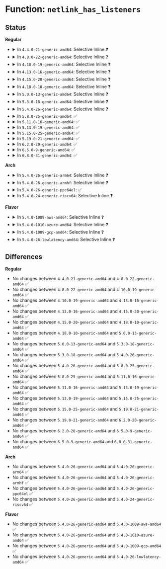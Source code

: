 # Function: <code>netlink_has_listeners</code>

## Status
<b>Regular</b>
<ul>
<li>
<details>
<summary>In <code>4.4.0-21-generic-amd64</code>: Selective Inline ❓</summary>

```c
int netlink_has_listeners(struct sock * sk, unsigned int group)
```

```json
{
  "name": "netlink_has_listeners",
  "collision_type": "Unique Global",
  "inline_type": "Selective",
  "funcs": [
    {
      "addr": 18446744071586492640,
      "name": "netlink_has_listeners",
      "external": true,
      "loc": "net/netlink/af_netlink.c:1952",
      "file": "net/netlink/af_netlink.c",
      "inline": "not declared, inlined",
      "caller_inline": [],
      "caller_func": [
        "kernel/audit.c:audit_log_end",
        "lib/kobject_uevent.c:kobject_uevent_env",
        "drivers/connector/connector.c:cn_netlink_send_mult",
        "net/core/sock.c:__sk_free",
        "net/xfrm/xfrm_state.c:xfrm_replay_timer_handler",
        "net/xfrm/xfrm_replay.c:xfrm_replay_advance_bmp",
        "net/xfrm/xfrm_replay.c:xfrm_replay_overflow_esn",
        "net/xfrm/xfrm_replay.c:xfrm_replay_advance_esn"
      ]
    }
  ],
  "symbols": [
    {
      "addr": 18446744071586492640,
      "name": "netlink_has_listeners",
      "section": ".text",
      "bind": "STB_GLOBAL",
      "size": 83
    }
  ]
}
```
</details>
</li>
<li>
<details>
<summary>In <code>4.8.0-22-generic-amd64</code>: Selective Inline ❓</summary>

```c
int netlink_has_listeners(struct sock * sk, unsigned int group)
```

```json
{
  "name": "netlink_has_listeners",
  "collision_type": "Unique Global",
  "inline_type": "Selective",
  "funcs": [
    {
      "addr": 18446744071586937856,
      "name": "netlink_has_listeners",
      "external": true,
      "loc": "net/netlink/af_netlink.c:1259",
      "file": "net/netlink/af_netlink.c",
      "inline": "not declared, inlined",
      "caller_inline": [],
      "caller_func": [
        "kernel/audit.c:audit_log_end",
        "lib/kobject_uevent.c:kobject_uevent_env",
        "drivers/connector/connector.c:cn_netlink_send_mult",
        "net/core/sock.c:__sk_free",
        "net/xfrm/xfrm_state.c:xfrm_replay_timer_handler",
        "net/xfrm/xfrm_replay.c:xfrm_replay_advance_esn",
        "net/xfrm/xfrm_replay.c:xfrm_replay_overflow_esn",
        "net/xfrm/xfrm_replay.c:xfrm_replay_advance_bmp"
      ]
    }
  ],
  "symbols": [
    {
      "addr": 18446744071586937856,
      "name": "netlink_has_listeners",
      "section": ".text",
      "bind": "STB_GLOBAL",
      "size": 89
    }
  ]
}
```
</details>
</li>
<li>
<details>
<summary>In <code>4.10.0-19-generic-amd64</code>: Selective Inline ❓</summary>

```c
int netlink_has_listeners(struct sock * sk, unsigned int group)
```

```json
{
  "name": "netlink_has_listeners",
  "collision_type": "Unique Global",
  "inline_type": "Selective",
  "funcs": [
    {
      "addr": 18446744071587133040,
      "name": "netlink_has_listeners",
      "external": true,
      "loc": "net/netlink/af_netlink.c:1276",
      "file": "net/netlink/af_netlink.c",
      "inline": "not declared, inlined",
      "caller_inline": [],
      "caller_func": [
        "kernel/audit.c:kauditd_thread",
        "lib/kobject_uevent.c:kobject_uevent_env",
        "drivers/connector/connector.c:cn_netlink_send_mult",
        "net/core/sock.c:__sk_free",
        "net/xfrm/xfrm_state.c:xfrm_replay_timer_handler",
        "net/xfrm/xfrm_replay.c:xfrm_replay_advance_esn",
        "net/xfrm/xfrm_replay.c:xfrm_replay_overflow_esn",
        "net/xfrm/xfrm_replay.c:xfrm_replay_advance_bmp"
      ]
    }
  ],
  "symbols": [
    {
      "addr": 18446744071587133040,
      "name": "netlink_has_listeners",
      "section": ".text",
      "bind": "STB_GLOBAL",
      "size": 89
    }
  ]
}
```
</details>
</li>
<li>
<details>
<summary>In <code>4.13.0-16-generic-amd64</code>: Selective Inline ❓</summary>

```c
int netlink_has_listeners(struct sock * sk, unsigned int group)
```

```json
{
  "name": "netlink_has_listeners",
  "collision_type": "Unique Global",
  "inline_type": "Selective",
  "funcs": [
    {
      "addr": 18446744071587263360,
      "name": "netlink_has_listeners",
      "external": true,
      "loc": "net/netlink/af_netlink.c:1310",
      "file": "net/netlink/af_netlink.c",
      "inline": "not declared, inlined",
      "caller_inline": [],
      "caller_func": [
        "kernel/audit.c:kauditd_send_multicast_skb",
        "drivers/connector/connector.c:cn_netlink_send_mult",
        "net/core/sock.c:__sk_free",
        "net/xfrm/xfrm_state.c:xfrm_replay_timer_handler",
        "net/xfrm/xfrm_replay.c:xfrm_replay_overflow_offload_esn",
        "net/xfrm/xfrm_replay.c:xfrm_replay_overflow_offload_bmp",
        "net/xfrm/xfrm_replay.c:xfrm_replay_overflow_offload",
        "net/xfrm/xfrm_replay.c:xfrm_replay_advance_esn",
        "net/xfrm/xfrm_replay.c:xfrm_replay_advance_bmp",
        "lib/kobject_uevent.c:kobject_uevent_env"
      ]
    }
  ],
  "symbols": [
    {
      "addr": 18446744071587263360,
      "name": "netlink_has_listeners",
      "section": ".text",
      "bind": "STB_GLOBAL",
      "size": 83
    }
  ]
}
```
</details>
</li>
<li>
<details>
<summary>In <code>4.15.0-20-generic-amd64</code>: Selective Inline ❓</summary>

```c
int netlink_has_listeners(struct sock * sk, unsigned int group)
```

```json
{
  "name": "netlink_has_listeners",
  "collision_type": "Unique Global",
  "inline_type": "Selective",
  "funcs": [
    {
      "addr": 18446744071587782384,
      "name": "netlink_has_listeners",
      "external": true,
      "loc": "net/netlink/af_netlink.c:1323",
      "file": "net/netlink/af_netlink.c",
      "inline": "not declared, inlined",
      "caller_inline": [],
      "caller_func": [
        "kernel/audit.c:kauditd_send_multicast_skb",
        "drivers/connector/connector.c:cn_netlink_send_mult",
        "net/core/sock.c:__sk_free",
        "net/xfrm/xfrm_state.c:xfrm_replay_timer_handler",
        "net/xfrm/xfrm_replay.c:xfrm_replay_overflow_offload_esn",
        "net/xfrm/xfrm_replay.c:xfrm_replay_overflow_offload_bmp",
        "net/xfrm/xfrm_replay.c:xfrm_replay_overflow_offload",
        "net/xfrm/xfrm_replay.c:xfrm_replay_advance_esn",
        "net/xfrm/xfrm_replay.c:xfrm_replay_advance_bmp",
        "lib/kobject_uevent.c:kobject_uevent_env"
      ]
    }
  ],
  "symbols": [
    {
      "addr": 18446744071587782384,
      "name": "netlink_has_listeners",
      "section": ".text",
      "bind": "STB_GLOBAL",
      "size": 83
    }
  ]
}
```
</details>
</li>
<li>
<details>
<summary>In <code>4.18.0-10-generic-amd64</code>: Selective Inline ❓</summary>

```c
int netlink_has_listeners(struct sock * sk, unsigned int group)
```

```json
{
  "name": "netlink_has_listeners",
  "collision_type": "Unique Global",
  "inline_type": "Selective",
  "funcs": [
    {
      "addr": 18446744071588124768,
      "name": "netlink_has_listeners",
      "external": true,
      "loc": "net/netlink/af_netlink.c:1362",
      "file": "net/netlink/af_netlink.c",
      "inline": "not declared, inlined",
      "caller_inline": [],
      "caller_func": [
        "kernel/audit.c:kauditd_send_multicast_skb",
        "drivers/connector/connector.c:cn_netlink_send_mult",
        "net/core/sock.c:__sk_free",
        "net/xfrm/xfrm_state.c:xfrm_replay_timer_handler",
        "net/xfrm/xfrm_replay.c:xfrm_replay_overflow_offload_esn",
        "net/xfrm/xfrm_replay.c:xfrm_replay_overflow_offload_bmp",
        "net/xfrm/xfrm_replay.c:xfrm_replay_overflow_offload",
        "net/xfrm/xfrm_replay.c:xfrm_replay_advance_esn",
        "net/xfrm/xfrm_replay.c:xfrm_replay_advance_bmp",
        "lib/kobject_uevent.c:kobject_uevent_env"
      ]
    }
  ],
  "symbols": [
    {
      "addr": 18446744071588124768,
      "name": "netlink_has_listeners",
      "section": ".text",
      "bind": "STB_GLOBAL",
      "size": 83
    }
  ]
}
```
</details>
</li>
<li>
<details>
<summary>In <code>5.0.0-13-generic-amd64</code>: Selective Inline ❓</summary>

```c
int netlink_has_listeners(struct sock * sk, unsigned int group)
```

```json
{
  "name": "netlink_has_listeners",
  "collision_type": "Unique Global",
  "inline_type": "Selective",
  "funcs": [
    {
      "addr": 18446744071588307632,
      "name": "netlink_has_listeners",
      "external": true,
      "loc": "net/netlink/af_netlink.c:1355",
      "file": "net/netlink/af_netlink.c",
      "inline": "not declared, inlined",
      "caller_inline": [],
      "caller_func": [
        "kernel/audit.c:kauditd_send_multicast_skb",
        "drivers/connector/connector.c:cn_netlink_send_mult",
        "net/core/sock.c:__sk_free",
        "net/xfrm/xfrm_state.c:xfrm_replay_timer_handler",
        "net/xfrm/xfrm_replay.c:xfrm_replay_overflow_offload_esn",
        "net/xfrm/xfrm_replay.c:xfrm_replay_overflow_offload_bmp",
        "net/xfrm/xfrm_replay.c:xfrm_replay_overflow_offload",
        "net/xfrm/xfrm_replay.c:xfrm_replay_advance_esn",
        "net/xfrm/xfrm_replay.c:xfrm_replay_advance_bmp",
        "lib/kobject_uevent.c:kobject_uevent_env"
      ]
    }
  ],
  "symbols": [
    {
      "addr": 18446744071588307632,
      "name": "netlink_has_listeners",
      "section": ".text",
      "bind": "STB_GLOBAL",
      "size": 83
    }
  ]
}
```
</details>
</li>
<li>
<details>
<summary>In <code>5.3.0-18-generic-amd64</code>: Selective Inline ❓</summary>

```c
int netlink_has_listeners(struct sock * sk, unsigned int group)
```

```json
{
  "name": "netlink_has_listeners",
  "collision_type": "Unique Global",
  "inline_type": "Selective",
  "funcs": [
    {
      "addr": 18446744071588705600,
      "name": "netlink_has_listeners",
      "external": true,
      "loc": "net/netlink/af_netlink.c:1347",
      "file": "net/netlink/af_netlink.c",
      "inline": "not declared, inlined",
      "caller_inline": [],
      "caller_func": [
        "kernel/audit.c:kauditd_send_multicast_skb",
        "drivers/connector/connector.c:cn_netlink_send_mult",
        "net/core/sock.c:__sk_free",
        "net/xfrm/xfrm_state.c:xfrm_replay_timer_handler",
        "net/xfrm/xfrm_replay.c:xfrm_replay_overflow_offload_esn",
        "net/xfrm/xfrm_replay.c:xfrm_replay_overflow_offload_bmp",
        "net/xfrm/xfrm_replay.c:xfrm_replay_overflow_offload",
        "net/xfrm/xfrm_replay.c:xfrm_replay_advance_esn",
        "net/xfrm/xfrm_replay.c:xfrm_replay_advance_bmp",
        "lib/kobject_uevent.c:kobject_uevent_env"
      ]
    }
  ],
  "symbols": [
    {
      "addr": 18446744071588705600,
      "name": "netlink_has_listeners",
      "section": ".text",
      "bind": "STB_GLOBAL",
      "size": 85
    }
  ]
}
```
</details>
</li>
<li>
<details>
<summary>In <code>5.4.0-26-generic-amd64</code>: Selective Inline ❓</summary>

```c
int netlink_has_listeners(struct sock * sk, unsigned int group)
```

```json
{
  "name": "netlink_has_listeners",
  "collision_type": "Unique Global",
  "inline_type": "Selective",
  "funcs": [
    {
      "addr": 18446744071588929488,
      "name": "netlink_has_listeners",
      "external": true,
      "loc": "net/netlink/af_netlink.c:1348",
      "file": "net/netlink/af_netlink.c",
      "inline": "not declared, inlined",
      "caller_inline": [],
      "caller_func": [
        "kernel/audit.c:kauditd_send_multicast_skb",
        "drivers/connector/connector.c:cn_netlink_send_mult",
        "net/core/sock.c:__sk_free",
        "net/xfrm/xfrm_state.c:xfrm_replay_timer_handler",
        "net/xfrm/xfrm_replay.c:xfrm_replay_overflow_offload_esn",
        "net/xfrm/xfrm_replay.c:xfrm_replay_overflow_offload_bmp",
        "net/xfrm/xfrm_replay.c:xfrm_replay_overflow_offload",
        "net/xfrm/xfrm_replay.c:xfrm_replay_advance_esn",
        "net/xfrm/xfrm_replay.c:xfrm_replay_advance_bmp",
        "lib/kobject_uevent.c:kobject_uevent_env"
      ]
    }
  ],
  "symbols": [
    {
      "addr": 18446744071588929488,
      "name": "netlink_has_listeners",
      "section": ".text",
      "bind": "STB_GLOBAL",
      "size": 85
    }
  ]
}
```
</details>
</li>
<li>
<details>
<summary>In <code>5.8.0-25-generic-amd64</code>: ✅</summary>

```c
int netlink_has_listeners(struct sock * sk, unsigned int group)
```

```json
{
  "name": "netlink_has_listeners",
  "collision_type": "Unique Global",
  "inline_type": "No",
  "funcs": [
    {
      "addr": 18446744071589819744,
      "name": "netlink_has_listeners",
      "external": true,
      "loc": "net/netlink/af_netlink.c:1348",
      "file": "net/netlink/af_netlink.c",
      "inline": "seen, unknown",
      "caller_inline": [],
      "caller_func": [
        "kernel/audit.c:kauditd_send_multicast_skb",
        "lib/kobject_uevent.c:uevent_net_broadcast_untagged",
        "drivers/connector/connector.c:cn_netlink_send_mult",
        "net/core/sock.c:__sk_free",
        "net/xfrm/xfrm_state.c:xfrm_replay_timer_handler",
        "net/xfrm/xfrm_replay.c:xfrm_replay_overflow_offload_esn",
        "net/xfrm/xfrm_replay.c:xfrm_replay_overflow_offload_bmp",
        "net/xfrm/xfrm_replay.c:xfrm_replay_overflow_offload",
        "net/xfrm/xfrm_replay.c:xfrm_replay_advance_esn",
        "net/xfrm/xfrm_replay.c:xfrm_replay_overflow_esn",
        "net/xfrm/xfrm_replay.c:xfrm_replay_advance_bmp",
        "net/xfrm/xfrm_replay.c:xfrm_replay_advance"
      ]
    }
  ],
  "symbols": [
    {
      "addr": 18446744071589819744,
      "name": "netlink_has_listeners",
      "section": ".text",
      "bind": "STB_GLOBAL",
      "size": 87
    }
  ]
}
```
</details>
</li>
<li>
<details>
<summary>In <code>5.11.0-16-generic-amd64</code>: ✅</summary>

```c
int netlink_has_listeners(struct sock * sk, unsigned int group)
```

```json
{
  "name": "netlink_has_listeners",
  "collision_type": "Unique Global",
  "inline_type": "No",
  "funcs": [
    {
      "addr": 18446744071589855936,
      "name": "netlink_has_listeners",
      "external": true,
      "loc": "net/netlink/af_netlink.c:1349",
      "file": "net/netlink/af_netlink.c",
      "inline": "seen, unknown",
      "caller_inline": [],
      "caller_func": [
        "kernel/audit.c:kauditd_send_multicast_skb",
        "lib/kobject_uevent.c:uevent_net_broadcast_untagged",
        "drivers/connector/connector.c:cn_netlink_send_mult",
        "net/core/sock.c:__sk_free",
        "net/xfrm/xfrm_state.c:xfrm_replay_timer_handler",
        "net/xfrm/xfrm_replay.c:xfrm_replay_overflow_offload_esn",
        "net/xfrm/xfrm_replay.c:xfrm_replay_overflow_offload_bmp",
        "net/xfrm/xfrm_replay.c:xfrm_replay_overflow_offload",
        "net/xfrm/xfrm_replay.c:xfrm_replay_advance_esn",
        "net/xfrm/xfrm_replay.c:xfrm_replay_overflow_esn",
        "net/xfrm/xfrm_replay.c:xfrm_replay_advance_bmp",
        "net/xfrm/xfrm_replay.c:xfrm_replay_advance"
      ]
    }
  ],
  "symbols": [
    {
      "addr": 18446744071589855936,
      "name": "netlink_has_listeners",
      "section": ".text",
      "bind": "STB_GLOBAL",
      "size": 118
    }
  ]
}
```
</details>
</li>
<li>
<details>
<summary>In <code>5.13.0-19-generic-amd64</code>: ✅</summary>

```c
int netlink_has_listeners(struct sock * sk, unsigned int group)
```

```json
{
  "name": "netlink_has_listeners",
  "collision_type": "Unique Global",
  "inline_type": "No",
  "funcs": [
    {
      "addr": 18446744071589761024,
      "name": "netlink_has_listeners",
      "external": true,
      "loc": "net/netlink/af_netlink.c:1359",
      "file": "net/netlink/af_netlink.c",
      "inline": "seen, unknown",
      "caller_inline": [],
      "caller_func": [
        "kernel/audit.c:kauditd_send_multicast_skb",
        "lib/kobject_uevent.c:kobject_uevent_net_broadcast",
        "drivers/connector/connector.c:cn_netlink_send_mult",
        "net/core/sock.c:__sk_free",
        "net/xfrm/xfrm_state.c:xfrm_replay_timer_handler",
        "net/xfrm/xfrm_replay.c:xfrm_replay_overflow_offload_esn",
        "net/xfrm/xfrm_replay.c:xfrm_replay_overflow_offload_bmp",
        "net/xfrm/xfrm_replay.c:xfrm_replay_overflow_offload",
        "net/xfrm/xfrm_replay.c:xfrm_replay_advance_esn",
        "net/xfrm/xfrm_replay.c:xfrm_replay_advance_bmp",
        "net/xfrm/xfrm_replay.c:xfrm_replay_advance",
        "net/mptcp/pm_netlink.c:mptcp_event",
        "net/mptcp/pm_netlink.c:mptcp_event_addr_announced",
        "net/mptcp/pm_netlink.c:mptcp_event_addr_removed"
      ]
    }
  ],
  "symbols": [
    {
      "addr": 18446744071589761024,
      "name": "netlink_has_listeners",
      "section": ".text",
      "bind": "STB_GLOBAL",
      "size": 118
    }
  ]
}
```
</details>
</li>
<li>
<details>
<summary>In <code>5.15.0-25-generic-amd64</code>: ✅</summary>

```c
int netlink_has_listeners(struct sock * sk, unsigned int group)
```

```json
{
  "name": "netlink_has_listeners",
  "collision_type": "Unique Global",
  "inline_type": "No",
  "funcs": [
    {
      "addr": 18446744071590520128,
      "name": "netlink_has_listeners",
      "external": true,
      "loc": "net/netlink/af_netlink.c:1364",
      "file": "net/netlink/af_netlink.c",
      "inline": "seen, unknown",
      "caller_inline": [],
      "caller_func": [
        "kernel/audit.c:kauditd_send_multicast_skb",
        "lib/kobject_uevent.c:kobject_uevent_net_broadcast",
        "drivers/connector/connector.c:cn_netlink_send_mult",
        "net/core/sock.c:__sk_free",
        "net/xfrm/xfrm_state.c:xfrm_replay_timer_handler",
        "net/xfrm/xfrm_replay.c:xfrm_replay_overflow",
        "net/xfrm/xfrm_replay.c:xfrm_replay_advance_esn",
        "net/xfrm/xfrm_replay.c:xfrm_replay_advance",
        "net/mptcp/pm_netlink.c:mptcp_event",
        "net/mptcp/pm_netlink.c:mptcp_event_addr_announced",
        "net/mptcp/pm_netlink.c:mptcp_event_addr_removed"
      ]
    }
  ],
  "symbols": [
    {
      "addr": 18446744071590520128,
      "name": "netlink_has_listeners",
      "section": ".text",
      "bind": "STB_GLOBAL",
      "size": 118
    }
  ]
}
```
</details>
</li>
<li>
<details>
<summary>In <code>5.19.0-21-generic-amd64</code>: ✅</summary>

```c
int netlink_has_listeners(struct sock * sk, unsigned int group)
```

```json
{
  "name": "netlink_has_listeners",
  "collision_type": "Unique Global",
  "inline_type": "No",
  "funcs": [
    {
      "addr": 18446744071592125136,
      "name": "netlink_has_listeners",
      "external": true,
      "loc": "net/netlink/af_netlink.c:1364",
      "file": "net/netlink/af_netlink.c",
      "inline": "seen, unknown",
      "caller_inline": [],
      "caller_func": [
        "kernel/audit.c:kauditd_send_multicast_skb",
        "lib/kobject_uevent.c:kobject_uevent_net_broadcast",
        "drivers/connector/connector.c:cn_netlink_send_mult",
        "net/core/sock.c:__sk_free",
        "net/xfrm/xfrm_state.c:xfrm_replay_timer_handler",
        "net/xfrm/xfrm_replay.c:xfrm_replay_overflow",
        "net/xfrm/xfrm_replay.c:xfrm_replay_advance_esn",
        "net/xfrm/xfrm_replay.c:xfrm_replay_advance",
        "net/mptcp/pm_netlink.c:mptcp_event",
        "net/mptcp/pm_netlink.c:mptcp_event_addr_announced",
        "net/mptcp/pm_netlink.c:mptcp_event_addr_removed",
        "net/mptcp/pm_netlink.c:mptcp_userspace_pm_active"
      ]
    }
  ],
  "symbols": [
    {
      "addr": 18446744071592125136,
      "name": "netlink_has_listeners",
      "section": ".text",
      "bind": "STB_GLOBAL",
      "size": 122
    }
  ]
}
```
</details>
</li>
<li>
<details>
<summary>In <code>6.2.0-20-generic-amd64</code>: ✅</summary>

```c
int netlink_has_listeners(struct sock * sk, unsigned int group)
```

```json
{
  "name": "netlink_has_listeners",
  "collision_type": "Unique Global",
  "inline_type": "No",
  "funcs": [
    {
      "addr": 18446744071593948096,
      "name": "netlink_has_listeners",
      "external": true,
      "loc": "net/netlink/af_netlink.c:1384",
      "file": "net/netlink/af_netlink.c",
      "inline": "seen, unknown",
      "caller_inline": [],
      "caller_func": [
        "kernel/audit.c:kauditd_send_multicast_skb",
        "drivers/connector/connector.c:cn_netlink_send_mult",
        "net/core/sock.c:__sk_free",
        "net/xfrm/xfrm_state.c:xfrm_replay_timer_handler",
        "net/xfrm/xfrm_replay.c:xfrm_replay_overflow",
        "net/xfrm/xfrm_replay.c:xfrm_replay_advance_esn",
        "net/xfrm/xfrm_replay.c:xfrm_replay_advance",
        "net/mptcp/pm_netlink.c:mptcp_event",
        "net/mptcp/pm_netlink.c:mptcp_event_pm_listener",
        "net/mptcp/pm_netlink.c:mptcp_event_addr_announced",
        "net/mptcp/pm_netlink.c:mptcp_event_addr_removed",
        "net/mptcp/pm_netlink.c:mptcp_userspace_pm_active",
        "lib/kobject_uevent.c:kobject_uevent_net_broadcast"
      ]
    }
  ],
  "symbols": [
    {
      "addr": 18446744071593948096,
      "name": "netlink_has_listeners",
      "section": ".text",
      "bind": "STB_GLOBAL",
      "size": 122
    }
  ]
}
```
</details>
</li>
<li>
<details>
<summary>In <code>6.5.0-9-generic-amd64</code>: ✅</summary>

```c
int netlink_has_listeners(struct sock * sk, unsigned int group)
```

```json
{
  "name": "netlink_has_listeners",
  "collision_type": "Unique Global",
  "inline_type": "No",
  "funcs": [
    {
      "addr": 18446744071594324384,
      "name": "netlink_has_listeners",
      "external": true,
      "loc": "net/netlink/af_netlink.c:1384",
      "file": "net/netlink/af_netlink.c",
      "inline": "seen, unknown",
      "caller_inline": [],
      "caller_func": [
        "kernel/audit.c:kauditd_send_multicast_skb",
        "drivers/connector/connector.c:cn_netlink_send_mult",
        "net/core/sock.c:__sk_free",
        "net/xfrm/xfrm_state.c:xfrm_replay_timer_handler",
        "net/xfrm/xfrm_replay.c:xfrm_replay_overflow",
        "net/xfrm/xfrm_replay.c:xfrm_replay_advance_esn",
        "net/xfrm/xfrm_replay.c:xfrm_replay_advance",
        "net/mptcp/pm_netlink.c:mptcp_event",
        "net/mptcp/pm_netlink.c:mptcp_event_pm_listener",
        "net/mptcp/pm_netlink.c:mptcp_event_addr_announced",
        "net/mptcp/pm_netlink.c:mptcp_event_addr_removed",
        "net/mptcp/pm_netlink.c:mptcp_userspace_pm_active",
        "net/handshake/netlink.c:handshake_genl_notify",
        "lib/kobject_uevent.c:kobject_uevent_net_broadcast"
      ]
    }
  ],
  "symbols": [
    {
      "addr": 18446744071594324384,
      "name": "netlink_has_listeners",
      "section": ".text",
      "bind": "STB_GLOBAL",
      "size": 122
    }
  ]
}
```
</details>
</li>
<li>
<details>
<summary>In <code>6.8.0-31-generic-amd64</code>: ✅</summary>

```c
int netlink_has_listeners(struct sock * sk, unsigned int group)
```

```json
{
  "name": "netlink_has_listeners",
  "collision_type": "Unique Global",
  "inline_type": "No",
  "funcs": [
    {
      "addr": 18446744071595123952,
      "name": "netlink_has_listeners",
      "external": true,
      "loc": "net/netlink/af_netlink.c:1386",
      "file": "net/netlink/af_netlink.c",
      "inline": "seen, unknown",
      "caller_inline": [],
      "caller_func": [
        "kernel/audit.c:kauditd_send_multicast_skb",
        "drivers/connector/connector.c:cn_netlink_send_mult",
        "drivers/thermal/thermal_netlink.c:thermal_genl_send_event",
        "drivers/thermal/thermal_netlink.c:thermal_genl_sampling_temp",
        "net/core/sock.c:__sk_free",
        "net/core/netdev-genl.c:netdev_genl_dev_notify",
        "net/core/page_pool_user.c:netdev_nl_page_pool_event",
        "net/sched/sch_api.c:tc_ctl_tclass",
        "net/sched/sch_api.c:tc_ctl_tclass",
        "net/sched/cls_api.c:tc_chain_notify",
        "net/sched/cls_api.c:tfilter_del_notify",
        "net/sched/cls_api.c:tfilter_notify",
        "net/sched/cls_api.c:__tcf_chain_put",
        "net/sched/act_api.c:tcf_action_add",
        "net/sched/act_api.c:tca_action_gd",
        "net/sched/act_api.c:tcf_action_reoffload_cb",
        "net/xfrm/xfrm_state.c:xfrm_replay_timer_handler",
        "net/xfrm/xfrm_replay.c:xfrm_replay_overflow",
        "net/xfrm/xfrm_replay.c:xfrm_replay_advance_esn",
        "net/xfrm/xfrm_replay.c:xfrm_replay_advance",
        "net/devlink/port.c:devlink_port_notify",
        "net/devlink/region.c:devlink_nl_region_notify",
        "net/devlink/rate.c:devlink_rate_notify",
        "net/devlink/linecard.c:devlink_linecard_notify",
        "net/mptcp/pm_netlink.c:mptcp_event",
        "net/mptcp/pm_netlink.c:mptcp_event_pm_listener",
        "net/mptcp/pm_netlink.c:mptcp_event_addr_announced",
        "net/mptcp/pm_netlink.c:mptcp_event_addr_removed",
        "net/mptcp/pm_netlink.c:mptcp_userspace_pm_active",
        "net/handshake/netlink.c:handshake_genl_notify",
        "lib/kobject_uevent.c:kobject_uevent_net_broadcast"
      ]
    }
  ],
  "symbols": [
    {
      "addr": 18446744071595123952,
      "name": "netlink_has_listeners",
      "section": ".text",
      "bind": "STB_GLOBAL",
      "size": 124
    }
  ]
}
```
</details>
</li>
</ul>
<b>Arch</b>
<ul>
<li>
<details>
<summary>In <code>5.4.0-26-generic-arm64</code>: Selective Inline ❓</summary>

```c
int netlink_has_listeners(struct sock * sk, unsigned int group)
```

```json
{
  "name": "netlink_has_listeners",
  "collision_type": "Unique Global",
  "inline_type": "Selective",
  "funcs": [
    {
      "addr": 18446603336502522600,
      "name": "netlink_has_listeners",
      "external": true,
      "loc": "net/netlink/af_netlink.c:1348",
      "file": "net/netlink/af_netlink.c",
      "inline": "not declared, inlined",
      "caller_inline": [],
      "caller_func": [
        "kernel/audit.c:kauditd_send_multicast_skb",
        "drivers/connector/connector.c:cn_netlink_send_mult",
        "net/core/sock.c:__sk_free",
        "net/xfrm/xfrm_state.c:xfrm_replay_timer_handler",
        "net/xfrm/xfrm_replay.c:xfrm_replay_overflow_offload_esn",
        "net/xfrm/xfrm_replay.c:xfrm_replay_overflow_offload_bmp",
        "net/xfrm/xfrm_replay.c:xfrm_replay_overflow_offload",
        "net/xfrm/xfrm_replay.c:xfrm_replay_advance_esn",
        "net/xfrm/xfrm_replay.c:xfrm_replay_advance_bmp",
        "net/xfrm/xfrm_replay.c:xfrm_replay_advance",
        "lib/kobject_uevent.c:kobject_uevent_env"
      ]
    }
  ],
  "symbols": [
    {
      "addr": 18446603336502522600,
      "name": "netlink_has_listeners",
      "section": ".text",
      "bind": "STB_GLOBAL",
      "size": 140
    }
  ]
}
```
</details>
</li>
<li>
<details>
<summary>In <code>5.4.0-26-generic-armhf</code>: Selective Inline ❓</summary>

```c
int netlink_has_listeners(struct sock * sk, unsigned int group)
```

```json
{
  "name": "netlink_has_listeners",
  "collision_type": "Unique Global",
  "inline_type": "Selective",
  "funcs": [
    {
      "addr": 3235233288,
      "name": "netlink_has_listeners",
      "external": true,
      "loc": "net/netlink/af_netlink.c:1348",
      "file": "net/netlink/af_netlink.c",
      "inline": "not declared, inlined",
      "caller_inline": [],
      "caller_func": [
        "kernel/audit.c:kauditd_send_multicast_skb",
        "drivers/connector/connector.c:cn_netlink_send_mult",
        "net/core/sock.c:__sk_free",
        "net/xfrm/xfrm_state.c:xfrm_replay_timer_handler",
        "net/xfrm/xfrm_replay.c:xfrm_replay_overflow_offload_esn",
        "net/xfrm/xfrm_replay.c:xfrm_replay_overflow_offload_esn",
        "net/xfrm/xfrm_replay.c:xfrm_replay_overflow_offload_bmp",
        "net/xfrm/xfrm_replay.c:xfrm_replay_overflow_offload_bmp",
        "net/xfrm/xfrm_replay.c:xfrm_replay_overflow_offload",
        "net/xfrm/xfrm_replay.c:xfrm_replay_overflow_offload",
        "net/xfrm/xfrm_replay.c:xfrm_replay_advance_esn",
        "net/xfrm/xfrm_replay.c:xfrm_replay_advance_bmp",
        "lib/kobject_uevent.c:kobject_uevent_env"
      ]
    }
  ],
  "symbols": [
    {
      "addr": 3235233288,
      "name": "netlink_has_listeners",
      "section": ".text",
      "bind": "STB_GLOBAL",
      "size": 132
    }
  ]
}
```
</details>
</li>
<li>
<details>
<summary>In <code>5.4.0-26-generic-ppc64el</code>: ✅</summary>

```c
int netlink_has_listeners(struct sock * sk, unsigned int group)
```

```json
{
  "name": "netlink_has_listeners",
  "collision_type": "Unique Global",
  "inline_type": "No",
  "funcs": [
    {
      "addr": 13835058055296091296,
      "name": "netlink_has_listeners",
      "external": true,
      "loc": "net/netlink/af_netlink.c:1348",
      "file": "net/netlink/af_netlink.c",
      "inline": "seen, unknown",
      "caller_inline": [],
      "caller_func": [
        "kernel/audit.c:kauditd_send_multicast_skb",
        "drivers/connector/connector.c:cn_netlink_send_mult",
        "net/core/sock.c:__sk_free",
        "net/xfrm/xfrm_state.c:xfrm_replay_timer_handler",
        "net/xfrm/xfrm_replay.c:xfrm_replay_overflow_offload_esn",
        "net/xfrm/xfrm_replay.c:xfrm_replay_overflow_offload_bmp",
        "net/xfrm/xfrm_replay.c:xfrm_replay_overflow_offload",
        "net/xfrm/xfrm_replay.c:xfrm_replay_advance_esn",
        "net/xfrm/xfrm_replay.c:xfrm_replay_advance_bmp",
        "lib/kobject_uevent.c:kobject_uevent_env"
      ]
    }
  ],
  "symbols": [
    {
      "addr": 13835058055296091296,
      "name": "netlink_has_listeners",
      "section": ".text",
      "bind": "STB_GLOBAL",
      "size": 128
    }
  ]
}
```
</details>
</li>
<li>
<details>
<summary>In <code>5.4.0-24-generic-riscv64</code>: Selective Inline ❓</summary>

```c
int netlink_has_listeners(struct sock * sk, unsigned int group)
```

```json
{
  "name": "netlink_has_listeners",
  "collision_type": "Unique Global",
  "inline_type": "Selective",
  "funcs": [
    {
      "addr": 18446743936278693952,
      "name": "netlink_has_listeners",
      "external": true,
      "loc": "net/netlink/af_netlink.c:1348",
      "file": "net/netlink/af_netlink.c",
      "inline": "not declared, inlined",
      "caller_inline": [],
      "caller_func": [
        "kernel/audit.c:kauditd_send_multicast_skb",
        "drivers/connector/connector.c:cn_netlink_send_mult",
        "net/core/sock.c:__sk_free",
        "net/xfrm/xfrm_state.c:xfrm_replay_timer_handler",
        "net/xfrm/xfrm_replay.c:xfrm_replay_overflow_offload_esn",
        "net/xfrm/xfrm_replay.c:xfrm_replay_overflow_offload_bmp",
        "net/xfrm/xfrm_replay.c:xfrm_replay_overflow_offload",
        "net/xfrm/xfrm_replay.c:xfrm_replay_advance_esn",
        "net/xfrm/xfrm_replay.c:xfrm_replay_advance_bmp",
        "net/xfrm/xfrm_replay.c:xfrm_replay_advance",
        "lib/kobject_uevent.c:kobject_uevent_env"
      ]
    }
  ],
  "symbols": [
    {
      "addr": 18446743936278693952,
      "name": "netlink_has_listeners",
      "section": ".text",
      "bind": "STB_GLOBAL",
      "size": 122
    }
  ]
}
```
</details>
</li>
</ul>
<b>Flavor</b>
<ul>
<li>
<details>
<summary>In <code>5.4.0-1009-aws-amd64</code>: Selective Inline ❓</summary>

```c
int netlink_has_listeners(struct sock * sk, unsigned int group)
```

```json
{
  "name": "netlink_has_listeners",
  "collision_type": "Unique Global",
  "inline_type": "Selective",
  "funcs": [
    {
      "addr": 18446744071588535872,
      "name": "netlink_has_listeners",
      "external": true,
      "loc": "net/netlink/af_netlink.c:1348",
      "file": "net/netlink/af_netlink.c",
      "inline": "not declared, inlined",
      "caller_inline": [],
      "caller_func": [
        "kernel/audit.c:kauditd_send_multicast_skb",
        "drivers/connector/connector.c:cn_netlink_send_mult",
        "net/core/sock.c:__sk_free",
        "net/xfrm/xfrm_state.c:xfrm_replay_timer_handler",
        "net/xfrm/xfrm_replay.c:xfrm_replay_overflow_offload_esn",
        "net/xfrm/xfrm_replay.c:xfrm_replay_overflow_offload_bmp",
        "net/xfrm/xfrm_replay.c:xfrm_replay_overflow_offload",
        "net/xfrm/xfrm_replay.c:xfrm_replay_advance_esn",
        "net/xfrm/xfrm_replay.c:xfrm_replay_advance_bmp",
        "lib/kobject_uevent.c:kobject_uevent_env"
      ]
    }
  ],
  "symbols": [
    {
      "addr": 18446744071588535872,
      "name": "netlink_has_listeners",
      "section": ".text",
      "bind": "STB_GLOBAL",
      "size": 85
    }
  ]
}
```
</details>
</li>
<li>
<details>
<summary>In <code>5.4.0-1010-azure-amd64</code>: Selective Inline ❓</summary>

```c
int netlink_has_listeners(struct sock * sk, unsigned int group)
```

```json
{
  "name": "netlink_has_listeners",
  "collision_type": "Unique Global",
  "inline_type": "Selective",
  "funcs": [
    {
      "addr": 18446744071588247872,
      "name": "netlink_has_listeners",
      "external": true,
      "loc": "net/netlink/af_netlink.c:1348",
      "file": "net/netlink/af_netlink.c",
      "inline": "not declared, inlined",
      "caller_inline": [],
      "caller_func": [
        "kernel/audit.c:kauditd_send_multicast_skb",
        "drivers/connector/connector.c:cn_netlink_send_mult",
        "net/core/sock.c:__sk_free",
        "net/xfrm/xfrm_state.c:xfrm_replay_timer_handler",
        "net/xfrm/xfrm_replay.c:xfrm_replay_overflow_offload_esn",
        "net/xfrm/xfrm_replay.c:xfrm_replay_overflow_offload_bmp",
        "net/xfrm/xfrm_replay.c:xfrm_replay_overflow_offload",
        "net/xfrm/xfrm_replay.c:xfrm_replay_advance_esn",
        "net/xfrm/xfrm_replay.c:xfrm_replay_advance_bmp",
        "lib/kobject_uevent.c:kobject_uevent_env"
      ]
    }
  ],
  "symbols": [
    {
      "addr": 18446744071588247872,
      "name": "netlink_has_listeners",
      "section": ".text",
      "bind": "STB_GLOBAL",
      "size": 85
    }
  ]
}
```
</details>
</li>
<li>
<details>
<summary>In <code>5.4.0-1009-gcp-amd64</code>: Selective Inline ❓</summary>

```c
int netlink_has_listeners(struct sock * sk, unsigned int group)
```

```json
{
  "name": "netlink_has_listeners",
  "collision_type": "Unique Global",
  "inline_type": "Selective",
  "funcs": [
    {
      "addr": 18446744071588868048,
      "name": "netlink_has_listeners",
      "external": true,
      "loc": "net/netlink/af_netlink.c:1348",
      "file": "net/netlink/af_netlink.c",
      "inline": "not declared, inlined",
      "caller_inline": [],
      "caller_func": [
        "kernel/audit.c:kauditd_send_multicast_skb",
        "drivers/connector/connector.c:cn_netlink_send_mult",
        "net/core/sock.c:__sk_free",
        "net/netfilter/nfnetlink.c:nfnetlink_has_listeners",
        "net/xfrm/xfrm_state.c:xfrm_replay_timer_handler",
        "net/xfrm/xfrm_replay.c:xfrm_replay_overflow_offload_esn",
        "net/xfrm/xfrm_replay.c:xfrm_replay_overflow_offload_bmp",
        "net/xfrm/xfrm_replay.c:xfrm_replay_overflow_offload",
        "net/xfrm/xfrm_replay.c:xfrm_replay_advance_esn",
        "net/xfrm/xfrm_replay.c:xfrm_replay_advance_bmp",
        "lib/kobject_uevent.c:kobject_uevent_env"
      ]
    }
  ],
  "symbols": [
    {
      "addr": 18446744071588868048,
      "name": "netlink_has_listeners",
      "section": ".text",
      "bind": "STB_GLOBAL",
      "size": 85
    }
  ]
}
```
</details>
</li>
<li>
<details>
<summary>In <code>5.4.0-26-lowlatency-amd64</code>: Selective Inline ❓</summary>

```c
int netlink_has_listeners(struct sock * sk, unsigned int group)
```

```json
{
  "name": "netlink_has_listeners",
  "collision_type": "Unique Global",
  "inline_type": "Selective",
  "funcs": [
    {
      "addr": 18446744071589009536,
      "name": "netlink_has_listeners",
      "external": true,
      "loc": "net/netlink/af_netlink.c:1348",
      "file": "net/netlink/af_netlink.c",
      "inline": "not declared, inlined",
      "caller_inline": [],
      "caller_func": [
        "kernel/audit.c:kauditd_send_multicast_skb",
        "drivers/connector/connector.c:cn_netlink_send_mult",
        "net/core/sock.c:__sk_free",
        "net/xfrm/xfrm_state.c:xfrm_replay_timer_handler",
        "net/xfrm/xfrm_replay.c:xfrm_replay_overflow_offload_esn",
        "net/xfrm/xfrm_replay.c:xfrm_replay_overflow_offload_bmp",
        "net/xfrm/xfrm_replay.c:xfrm_replay_overflow_offload",
        "net/xfrm/xfrm_replay.c:xfrm_replay_advance_esn",
        "net/xfrm/xfrm_replay.c:xfrm_replay_advance_bmp",
        "lib/kobject_uevent.c:kobject_uevent_env"
      ]
    }
  ],
  "symbols": [
    {
      "addr": 18446744071589009536,
      "name": "netlink_has_listeners",
      "section": ".text",
      "bind": "STB_GLOBAL",
      "size": 119
    }
  ]
}
```
</details>
</li>
</ul>

## Differences
<b>Regular</b>
<ul>
<li>
No changes between <code>4.4.0-21-generic-amd64</code> and <code>4.8.0-22-generic-amd64</code> ✅
</li>
<li>
No changes between <code>4.8.0-22-generic-amd64</code> and <code>4.10.0-19-generic-amd64</code> ✅
</li>
<li>
No changes between <code>4.10.0-19-generic-amd64</code> and <code>4.13.0-16-generic-amd64</code> ✅
</li>
<li>
No changes between <code>4.13.0-16-generic-amd64</code> and <code>4.15.0-20-generic-amd64</code> ✅
</li>
<li>
No changes between <code>4.15.0-20-generic-amd64</code> and <code>4.18.0-10-generic-amd64</code> ✅
</li>
<li>
No changes between <code>4.18.0-10-generic-amd64</code> and <code>5.0.0-13-generic-amd64</code> ✅
</li>
<li>
No changes between <code>5.0.0-13-generic-amd64</code> and <code>5.3.0-18-generic-amd64</code> ✅
</li>
<li>
No changes between <code>5.3.0-18-generic-amd64</code> and <code>5.4.0-26-generic-amd64</code> ✅
</li>
<li>
No changes between <code>5.4.0-26-generic-amd64</code> and <code>5.8.0-25-generic-amd64</code> ✅
</li>
<li>
No changes between <code>5.8.0-25-generic-amd64</code> and <code>5.11.0-16-generic-amd64</code> ✅
</li>
<li>
No changes between <code>5.11.0-16-generic-amd64</code> and <code>5.13.0-19-generic-amd64</code> ✅
</li>
<li>
No changes between <code>5.13.0-19-generic-amd64</code> and <code>5.15.0-25-generic-amd64</code> ✅
</li>
<li>
No changes between <code>5.15.0-25-generic-amd64</code> and <code>5.19.0-21-generic-amd64</code> ✅
</li>
<li>
No changes between <code>5.19.0-21-generic-amd64</code> and <code>6.2.0-20-generic-amd64</code> ✅
</li>
<li>
No changes between <code>6.2.0-20-generic-amd64</code> and <code>6.5.0-9-generic-amd64</code> ✅
</li>
<li>
No changes between <code>6.5.0-9-generic-amd64</code> and <code>6.8.0-31-generic-amd64</code> ✅
</li>
</ul>
<b>Arch</b>
<ul>
<li>
No changes between <code>5.4.0-26-generic-amd64</code> and <code>5.4.0-26-generic-arm64</code> ✅
</li>
<li>
No changes between <code>5.4.0-26-generic-amd64</code> and <code>5.4.0-26-generic-armhf</code> ✅
</li>
<li>
No changes between <code>5.4.0-26-generic-amd64</code> and <code>5.4.0-26-generic-ppc64el</code> ✅
</li>
<li>
No changes between <code>5.4.0-26-generic-amd64</code> and <code>5.4.0-24-generic-riscv64</code> ✅
</li>
</ul>
<b>Flavor</b>
<ul>
<li>
No changes between <code>5.4.0-26-generic-amd64</code> and <code>5.4.0-1009-aws-amd64</code> ✅
</li>
<li>
No changes between <code>5.4.0-26-generic-amd64</code> and <code>5.4.0-1010-azure-amd64</code> ✅
</li>
<li>
No changes between <code>5.4.0-26-generic-amd64</code> and <code>5.4.0-1009-gcp-amd64</code> ✅
</li>
<li>
No changes between <code>5.4.0-26-generic-amd64</code> and <code>5.4.0-26-lowlatency-amd64</code> ✅
</li>
</ul>
